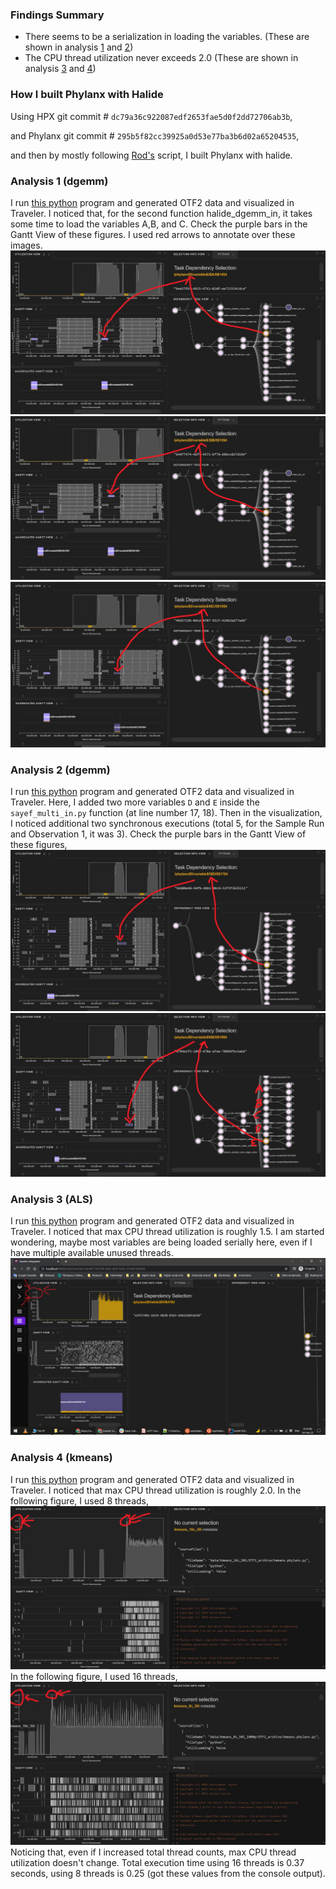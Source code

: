 ### Findings Summary

- There seems to be a serialization in loading the variables. (These are shown in analysis [1](https://github.com/sayefsakin/halide_notes/blob/master/CaseStudyAnalysis.md#analysis-1-dgemm) and [2](https://github.com/sayefsakin/halide_notes/blob/master/CaseStudyAnalysis.md#analysis-2-dgemm))
- The CPU thread utilization never exceeds 2.0 (These are shown in analysis [3](https://github.com/sayefsakin/halide_notes/blob/master/CaseStudyAnalysis.md#analysis-3-als) and [4](https://github.com/sayefsakin/halide_notes/blob/master/CaseStudyAnalysis.md#analysis-4-kmeans))

### How I built Phylanx with Halide

Using HPX git commit # `dc79a36c922087edf2653fae5d0f2dd72706ab3b`,

and Phylanx git commit # `295b5f82cc39925a0d53e77ba3b6d02a65204535`,

and then by mostly following [Rod's](https://github.com/rtohid/scripts/blob/master/build/rostam/build_phylanx_halide.sh) script, I built Phylanx with halide. 

### Analysis 1 (dgemm)
I run [this python](FinalRunWithHalide/sayef_halide_in.py) program and generated OTF2 data and visualized in Traveler. I noticed that, for the second function 
halide_dgemm_in, it takes some time to load the variables A,B, and C. Check the purple bars in the Gantt View of these figures. I used red arrows to 
annotate over these images. 
![a](FinalRunWithHalide/a.JPG)
![b](FinalRunWithHalide/b.JPG)
![c](FinalRunWithHalide/c.JPG)

### Analysis 2 (dgemm)
I run [this python](Analysis3/sayef_multi_in.py) program and generated OTF2 data and visualized in Traveler. Here, I added two more variables `D` and `E` 
inside the `sayef_multi_in.py` function (at line number 17, 18). Then in the visualization, I noticed additional two synchronous executions (total 5, 
for the Sample Run and Observation 1, it was 3).
Check the purple bars in the Gantt View of these figures,
![d](Analysis3/d.JPG)
![e](Analysis3/e.JPG)

### Analysis 3 (ALS)
I run [this python](ALS/phylanx_als_csv.py) program and generated OTF2 data and visualized in Traveler. I noticed that max CPU thread utilization is roughly 
1.5. I am started wondering, maybe most variables are being loaded serially here, even if I have multiple available unused threads.
![d](ALS/01.png)

### Analysis 4 (kmeans)
I run [this python](kmeans/kmeans.phylanx.py) program and generated OTF2 data and visualized in Traveler. I noticed that max CPU thread utilization is roughly 
2.0. In the following figure, I used 8 threads,
![d](kmeans/b.JPG)
In the following figure, I used 16 threads,
![a](kmeans/a.JPG)
Noticing that, even if I increased total thread counts, max CPU thread utilization doesn't change. Total execution time using 16 threads is 0.37 seconds, 
using 8 threads is 0.25 (got these values from the console output).